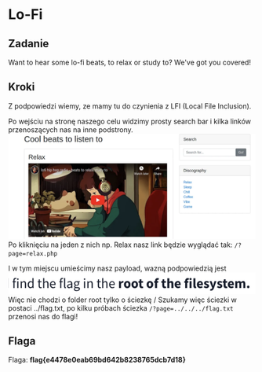 # Lo-Fi
## Zadanie

Want to hear some lo-fi beats, to relax or study to? We've got you covered!

## Kroki

Z podpowiedzi wiemy, ze mamy tu do czynienia z LFI (Local File Inclusion).

Po wejściu na stronę naszego celu widzimy prosty search bar i kilka linków przenoszących nas na inne podstrony. 
![alt text](image.png)
Po kliknięciu na jeden z nich np. Relax nasz link będzie wyglądać tak:
`/?page=relax.php`

I w tym miejscu umieścimy nasz payload, wazną podpowiedzią jest 
![alt text](image-1.png)
Więc nie chodzi o folder root tylko o ściezkę /
Szukamy więc ściezki w postaci ../flag.txt, po kilku próbach ściezka `/?page=../../../flag.txt` przenosi nas do flagi!
## Flaga

Flaga: **flag{e4478e0eab69bd642b8238765dcb7d18}**